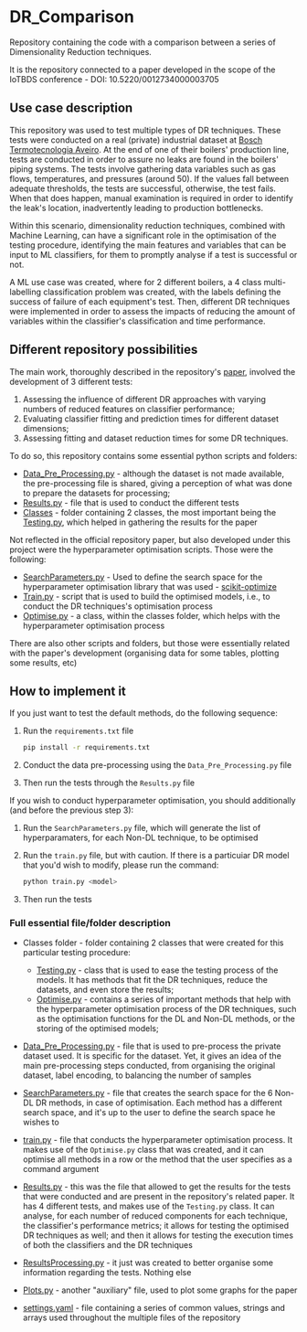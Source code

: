 # DR_Comparison

Repository containing the code with a comparison between a series of Dimensionality Reduction techniques. 

It is the repository connected to a paper developed in the scope of the IoTBDS conference - DOI: 10.5220/0012734000003705


## Use case description

This repository was used to test multiple types of DR techniques. These tests were conducted on a real (private) industrial dataset at <a href="https://www.bosch.pt/a-nossa-empresa/bosch-em-portugal/aveiro/" target="_blank">Bosch Termotecnologia Aveiro</a>. At the end of one of their boilers' production line, tests are conducted in order to assure no leaks are found in the boilers' piping systems. The tests involve gathering data variables such as gas flows, temperatures, and pressures (around 50). If the values fall between adequate thresholds, the tests are successful, otherwise, the test fails. When that does happen, manual examination is required in order to identify the leak's location, inadvertently leading to production bottlenecks. 

Within this scenario, dimensionality reduction techniques, combined with Machine Learning, can have a significant role in the optimisation of the testing procedure, identifying the main features and variables that can be input to ML classifiers, for them to promptly analyse if a test is successful or not.

A ML use case was created, where for 2 different boilers, a 4 class multi-labelling classification problem was created, with the labels defining the success of failure of each equipment's test. Then, different DR techniques were implemented in order to assess the impacts of reducing the amount of variables within the classifier's classification and time performance.


## Different repository possibilities

The main work, thoroughly described in the repository's <a href="[https://github.com/zemaria2000/DR_Comparison](https://www.scitepress.org/PublicationsDetail.aspx?ID=Lc8ZXRui3mI=&t=1)" target="_blank">paper</a>, involved the development of 3 different tests:

1.  Assessing the influence of different DR approaches with varying numbers of reduced features on classifier performance;
2.  Evaluating classifier fitting and prediction times for different dataset dimensions;
3.  Assessing fitting and dataset reduction times for some DR techniques.

To do so, this repository contains some essential python scripts and folders:

*  [Data_Pre_Processing.py](https://github.com/zemaria2000/DR_Comparison/blob/main/Data_Pre_Processing.py) - although the dataset is not made available, the pre-processing file is shared, giving a perception of what was done to prepare the datasets for processing;
*  [Results.py](https://github.com/zemaria2000/DR_Comparison/blob/main/Results.py) - file that is used to conduct the different tests
*  [Classes](https://github.com/zemaria2000/DR_Comparison/tree/main/Classes) - folder containing 2 classes, the most important being the [Testing.py](https://github.com/zemaria2000/DR_Comparison/tree/main/Classes/Testing.py), which helped in gathering the results for the paper

Not reflected in the official repository paper, but also developed under this project were the hyperparameter optimisation scripts. Those were the following:

*  [SearchParameters.py](https://github.com/zemaria2000/DR_Comparison/blob/main/SearchParameters.py) - Used to define the search space for the hyperparameter optimisation library that was used - <a href="https://scikit-optimize.github.io/stable/" target="_blank">scikit-optimize</a>
*  [Train.py](https://github.com/zemaria2000/DR_Comparison/blob/main/Train.py) - script that is used to build the optimised models, i.e., to conduct the DR techniques's optimisation process
*  [Optimise.py](https://github.com/zemaria2000/DR_Comparison/tree/main/Classes/Optimise.py) - a class, within the classes folder, which helps with the hyperparameter optimisation process

There are also other scripts and folders, but those were essentially related with the paper's development (organising data for some tables, plotting some results, etc)

## How to implement it

If you just want to test the default methods, do the following sequence:

1.  Run the `requirements.txt` file
    ```sh
    pip install -r requirements.txt
    ```

2.  Conduct the data pre-processing using the `Data_Pre_Processing.py` file

3.  Then run the tests through the `Results.py` file


If you wish to conduct hyperparameter optimisation, you should additionally (and before the previous step 3):

1.  Run the `SearchParameters.py` file, which will generate the list of hyperparamaters, for each Non-DL technique, to be optimised

2.  Run the `train.py` file, but with caution. If there is a particuiar DR model that you'd wish to modify, please run the command:
    ```sh
    python train.py <model>
    ```

3.  Then run the tests



### Full essential file/folder description

* Classes folder - folder containing 2 classes that were created for this particular testing procedure:
    * [Testing.py](https://github.com/zemaria2000/DR_Comparison/tree/main/Classes/Testing.py) - class that is used to ease the testing process of the models. It has methods that fit the DR techniques, reduce the datasets, and even store the results;
    * [Optimise.py](https://github.com/zemaria2000/DR_Comparison/tree/main/Classes/Optimise.py) - contains a series of important methods that help with the hyperparameter optimisation process of the DR techniques, such as the optimisation functions for the DL and Non-DL methods, or the storing of the optimised models;

* [Data_Pre_Processing.py](https://github.com/zemaria2000/DR_Comparison/tree/main/Data_Pre_Processing.py) - file that is used to pre-process the private dataset used. It is specific for the dataset. Yet, it gives an idea of the main pre-processing steps conducted, from organising the original dataset, label encoding, to balancing the number of samples

* [SearchParameters.py](https://github.com/zemaria2000/DR_Comparison/tree/main/Classes/SearchParameters.py) - file that creates the search space for the 6 Non-DL DR methods, in case of optimisation. Each method has a different search space, and it's up to the user to define the search space he wishes to

* [train.py](https://github.com/zemaria2000/DR_Comparison/tree/main/train.py) - file that conducts the hyperparameter optimisation process. It makes use of the `Optimise.py` class that was created, and it can optimise all methods in a row or the method that the user specifies as a command argument

* [Results.py](https://github.com/zemaria2000/DR_Comparison/tree/main/Results.py) - this was the file that allowed to get the results for the tests that were conducted and are present in the repository's related paper. It has 4 different tests, and makes use of the `Testing.py` class. It can analyse, for each number of reduced components for each technique, the classifier's performance metrics; it allows for testing the optimised DR techniques as well; and then it allows for testing the execution times of both the classifiers and the DR techniques

* [ResultsProcessing.py](https://github.com/zemaria2000/DR_Comparison/tree/main/ResultsProcessing.py) - it just was created to better organise some information regarding the tests. Nothing else

* [Plots.py](https://github.com/zemaria2000/DR_Comparison/tree/main/Plots.py) - another "auxiliary" file, used to plot some graphs for the paper

* [settings.yaml](https://github.com/zemaria2000/DR_Comparison/tree/main/settings.yaml) - file containing a series of common values, strings and arrays used throughout the multiple files of the repository
